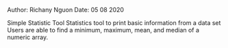 Author: Richany Nguon
Date: 05 08 2020

Simple Statistic Tool
Statistics tool to print basic information from a data set
Users are able to find a minimum, maximum, mean, and median of a numeric array.
